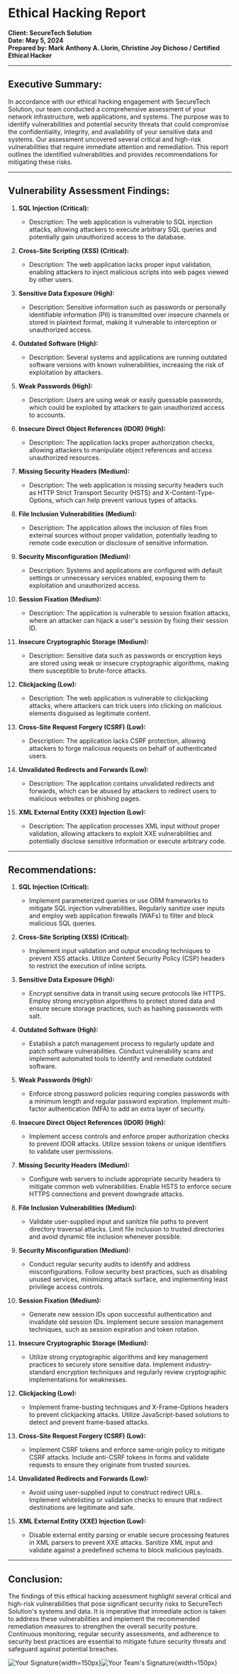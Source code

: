 # Ethical Hacking Report

**Client: SecureTech Solution**  
**Date: May 5, 2024**  
**Prepared by: Mark Anthony A. Llorin, Christine Joy Dichoso / Certified Ethical Hacker**

---

## Executive Summary:

In accordance with our ethical hacking engagement with SecureTech Solution, our team conducted a comprehensive assessment of your network infrastructure, web applications, and systems. The purpose was to identify vulnerabilities and potential security threats that could compromise the confidentiality, integrity, and availability of your sensitive data and systems. Our assessment uncovered several critical and high-risk vulnerabilities that require immediate attention and remediation. This report outlines the identified vulnerabilities and provides recommendations for mitigating these risks.

---

## Vulnerability Assessment Findings:

1. **SQL Injection (Critical):**

   - Description: The web application is vulnerable to SQL injection attacks, allowing attackers to execute arbitrary SQL queries and potentially gain unauthorized access to the database.

2. **Cross-Site Scripting (XSS) (Critical):**

   - Description: The web application lacks proper input validation, enabling attackers to inject malicious scripts into web pages viewed by other users.

3. **Sensitive Data Exposure (High):**

   - Description: Sensitive information such as passwords or personally identifiable information (PII) is transmitted over insecure channels or stored in plaintext format, making it vulnerable to interception or unauthorized access.

4. **Outdated Software (High):**

   - Description: Several systems and applications are running outdated software versions with known vulnerabilities, increasing the risk of exploitation by attackers.

5. **Weak Passwords (High):**

   - Description: Users are using weak or easily guessable passwords, which could be exploited by attackers to gain unauthorized access to accounts.

6. **Insecure Direct Object References (IDOR) (High):**

   - Description: The application lacks proper authorization checks, allowing attackers to manipulate object references and access unauthorized resources.

7. **Missing Security Headers (Medium):**

   - Description: The web application is missing security headers such as HTTP Strict Transport Security (HSTS) and X-Content-Type-Options, which can help prevent various types of attacks.

8. **File Inclusion Vulnerabilities (Medium):**

   - Description: The application allows the inclusion of files from external sources without proper validation, potentially leading to remote code execution or disclosure of sensitive information.

9. **Security Misconfiguration (Medium):**

   - Description: Systems and applications are configured with default settings or unnecessary services enabled, exposing them to exploitation and unauthorized access.

10. **Session Fixation (Medium):**

    - Description: The application is vulnerable to session fixation attacks, where an attacker can hijack a user's session by fixing their session ID.

11. **Insecure Cryptographic Storage (Medium):**

    - Description: Sensitive data such as passwords or encryption keys are stored using weak or insecure cryptographic algorithms, making them susceptible to brute-force attacks.

12. **Clickjacking (Low):**

    - Description: The web application is vulnerable to clickjacking attacks, where attackers can trick users into clicking on malicious elements disguised as legitimate content.

13. **Cross-Site Request Forgery (CSRF) (Low):**

    - Description: The application lacks CSRF protection, allowing attackers to forge malicious requests on behalf of authenticated users.

14. **Unvalidated Redirects and Forwards (Low):**

    - Description: The application contains unvalidated redirects and forwards, which can be abused by attackers to redirect users to malicious websites or phishing pages.

15. **XML External Entity (XXE) Injection (Low):**
    - Description: The application processes XML input without proper validation, allowing attackers to exploit XXE vulnerabilities and potentially disclose sensitive information or execute arbitrary code.

---

## Recommendations:

1. **SQL Injection (Critical):**

   - Implement parameterized queries or use ORM frameworks to mitigate SQL injection vulnerabilities. Regularly sanitize user inputs and employ web application firewalls (WAFs) to filter and block malicious SQL queries.

2. **Cross-Site Scripting (XSS) (Critical):**

   - Implement input validation and output encoding techniques to prevent XSS attacks. Utilize Content Security Policy (CSP) headers to restrict the execution of inline scripts.

3. **Sensitive Data Exposure (High):**

   - Encrypt sensitive data in transit using secure protocols like HTTPS. Employ strong encryption algorithms to protect stored data and ensure secure storage practices, such as hashing passwords with salt.

4. **Outdated Software (High):**

   - Establish a patch management process to regularly update and patch software vulnerabilities. Conduct vulnerability scans and implement automated tools to identify and remediate outdated software.

5. **Weak Passwords (High):**

   - Enforce strong password policies requiring complex passwords with a minimum length and regular password expiration. Implement multi-factor authentication (MFA) to add an extra layer of security.

6. **Insecure Direct Object References (IDOR) (High):**

   - Implement access controls and enforce proper authorization checks to prevent IDOR attacks. Utilize session tokens or unique identifiers to validate user permissions.

7. **Missing Security Headers (Medium):**

   - Configure web servers to include appropriate security headers to mitigate common web vulnerabilities. Enable HSTS to enforce secure HTTPS connections and prevent downgrade attacks.

8. **File Inclusion Vulnerabilities (Medium):**

   - Validate user-supplied input and sanitize file paths to prevent directory traversal attacks. Limit file inclusion to trusted directories and avoid dynamic file inclusion whenever possible.

9. **Security Misconfiguration (Medium):**

   - Conduct regular security audits to identify and address misconfigurations. Follow security best practices, such as disabling unused services, minimizing attack surface, and implementing least privilege access controls.

10. **Session Fixation (Medium):**

    - Generate new session IDs upon successful authentication and invalidate old session IDs. Implement secure session management techniques, such as session expiration and token rotation.

11. **Insecure Cryptographic Storage (Medium):**

    - Utilize strong cryptographic algorithms and key management practices to securely store sensitive data. Implement industry-standard encryption techniques and regularly review cryptographic implementations for weaknesses.

12. **Clickjacking (Low):**

    - Implement frame-busting techniques and X-Frame-Options headers to prevent clickjacking attacks. Utilize JavaScript-based solutions to detect and prevent frame-based attacks.

13. **Cross-Site Request Forgery (CSRF) (Low):**

    - Implement CSRF tokens and enforce same-origin policy to mitigate CSRF attacks. Include anti-CSRF tokens in forms and validate requests to ensure they originate from trusted sources.

14. **Unvalidated Redirects and Forwards (Low):**

    - Avoid using user-supplied input to construct redirect URLs. Implement whitelisting or validation checks to ensure that redirect destinations are legitimate and safe.

15. **XML External Entity (XXE) Injection (Low):**
    - Disable external entity parsing or enable secure processing features in XML parsers to prevent XXE attacks. Sanitize XML input and validate against a predefined schema to block malicious payloads.

---

## Conclusion:

The findings of this ethical hacking assessment highlight several critical and high-risk vulnerabilities that pose significant security risks to SecureTech Solution's systems and data. It is imperative that immediate action is taken to address these vulnerabilities and implement the recommended remediation measures to strengthen the overall security posture. Continuous monitoring, regular security assessments, and adherence to security best practices are essential to mitigate future security threats and safeguard against potential breaches.

![Your Signature](dichoso.png){width=150px}![Your Team's Signature](llorin.png){width=150px}
